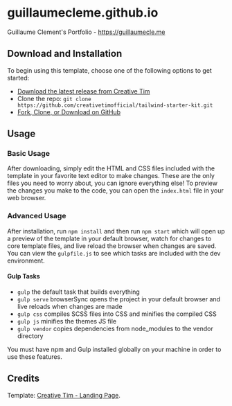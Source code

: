 # guillaumecleme.github.io
Guillaume Clement's Portfolio - https://guillaumecle.me


## Download and Installation

To begin using this template, choose one of the following options to get started:
* [Download the latest release from Creative Tim](https://www.creative-tim.com/learning-lab/tailwind-starter-kit/landing)
* Clone the repo: `git clone https://github.com/creativetimofficial/tailwind-starter-kit.git`
* [Fork, Clone, or Download on GitHub](https://github.com/creativetimofficial/tailwind-starter-kit)

## Usage

### Basic Usage

After downloading, simply edit the HTML and CSS files included with the template in your favorite text editor to make changes. These are the only files you need to worry about, you can ignore everything else! To preview the changes you make to the code, you can open the `index.html` file in your web browser.

### Advanced Usage

After installation, run `npm install` and then run `npm start` which will open up a preview of the template in your default browser, watch for changes to core template files, and live reload the browser when changes are saved. You can view the `gulpfile.js` to see which tasks are included with the dev environment.

#### Gulp Tasks

- `gulp` the default task that builds everything
- `gulp serve` browserSync opens the project in your default browser and live reloads when changes are made
- `gulp css` compiles SCSS files into CSS and minifies the compiled CSS
- `gulp js` minifies the themes JS file
- `gulp vendor` copies dependencies from node_modules to the vendor directory

You must have npm and Gulp installed globally on your machine in order to use these features.

## Credits

Template: [Creative Tim - Landing Page](https://www.creative-tim.com/learning-lab/tailwind-starter-kit/landing).